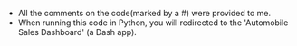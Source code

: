 - All the comments on the code(marked by a #) were provided to me.
- When running this code in Python, you will redirected to the 'Automobile Sales Dashboard' (a Dash app).
